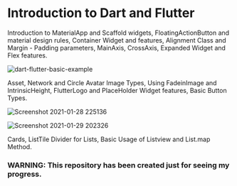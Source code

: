 # Introduction to Dart and Flutter

Introduction to MaterialApp and Scaffold widgets, FloatingActionButton and material design rules, Container Widget and features, Alignment Class and Margin - Padding parameters, MainAxis, CrossAxis, Expanded Widget and Flex features. 

![dart-flutter-basic-example](https://user-images.githubusercontent.com/76449375/106041765-48cf6880-60ed-11eb-9d25-f814cb5d0fe2.png)

Asset, Network and Circle Avatar Image Types, Using FadeinImage and IntrinsicHeight, FlutterLogo and PlaceHolder Widget features, Basic Button Types.

![Screenshot 2021-01-28 225136](https://user-images.githubusercontent.com/76449375/106191486-fb6dfc80-61bb-11eb-8835-cae357fc0ff5.png)

![Screenshot 2021-01-29 202326](https://user-images.githubusercontent.com/76449375/106361726-617b9080-6330-11eb-8b5c-c74af71b6ff6.png)

Cards, ListTile Divider for Lists, Basic Usage of Listview and List.map Method.






### WARNING: This repository has been created just for seeing my progress.
